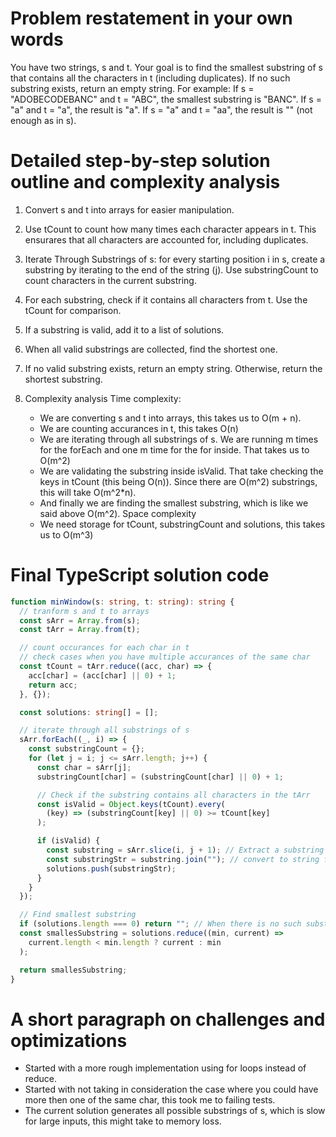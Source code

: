 # Problem restatement in your own words

You have two strings, s and t. Your goal is to find the smallest substring of s that contains all the characters in t (including duplicates).
If no such substring exists, return an empty string.
For example:
If s = "ADOBECODEBANC" and t = "ABC", the smallest substring is "BANC".
If s = "a" and t = "a", the result is "a".
If s = "a" and t = "aa", the result is "" (not enough as in s).

# Detailed step-by-step solution outline and complexity analysis

1. Convert s and t into arrays for easier manipulation.

2. Use tCount to count how many times each character appears in t. This ensurares that all characters are accounted for, including duplicates.

3. Iterate Through Substrings of s: for every starting position i in s, create a substring by iterating to the end of the string (j). Use substringCount to count characters in the current substring.

4. For each substring, check if it contains all characters from t. Use the tCount for comparison.

5. If a substring is valid, add it to a list of solutions.

6. When all valid substrings are collected, find the shortest one.

7. If no valid substring exists, return an empty string. Otherwise, return the shortest substring.

8. Complexity analysis
   Time complexity:
   - We are converting s and t into arrays, this takes us to O(m + n).
   - We are counting accurances in t, this takes O(n)
   - We are iterating through all substrings of s. We are running m times for the forEach and one m time for the for inside. That takes us to O(m^2)
   - We are validating the substring inside isValid. That take checking the keys in tCount (this being O(n)). Since there are O(m^2) substrings, this will take O(m^2\*n).
   - And finally we are finding the smallest substring, which is like we said above O(m^2).
     Space complexity
   - We need storage for tCount, substringCount and solutions, this takes us to O(m^3)

# Final TypeScript solution code

```typescript
function minWindow(s: string, t: string): string {
  // tranform s and t to arrays
  const sArr = Array.from(s);
  const tArr = Array.from(t);

  // count occurances for each char in t
  // check cases when you have multiple accurances of the same char
  const tCount = tArr.reduce((acc, char) => {
    acc[char] = (acc[char] || 0) + 1;
    return acc;
  }, {});

  const solutions: string[] = [];

  // iterate through all substrings of s
  sArr.forEach((_, i) => {
    const substringCount = {};
    for (let j = i; j <= sArr.length; j++) {
      const char = sArr[j];
      substringCount[char] = (substringCount[char] || 0) + 1;

      // Check if the substring contains all characters in the tArr
      const isValid = Object.keys(tCount).every(
        (key) => (substringCount[key] || 0) >= tCount[key]
      );

      if (isValid) {
        const substring = sArr.slice(i, j + 1); // Extract a substring
        const substringStr = substring.join(""); // convert to string for solutions
        solutions.push(substringStr);
      }
    }
  });

  // Find smallest substring
  if (solutions.length === 0) return ""; // When there is no such substring
  const smallesSubstring = solutions.reduce((min, current) =>
    current.length < min.length ? current : min
  );

  return smallesSubstring;
}
```

# A short paragraph on challenges and optimizations

- Started with a more rough implementation using for loops instead of reduce.
- Started with not taking in consideration the case where you could have more then one of the same char, this took me to failing tests.
- The current solution generates all possible substrings of s, which is slow for large inputs, this might take to memory loss.
